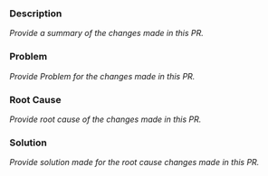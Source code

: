 ### Description
_Provide a summary of the changes made in this PR._

### Problem
_Provide Problem for the changes made in this PR._

### Root Cause 
_Provide root cause of the changes made in this PR._

### Solution
_Provide solution made for the root cause changes made in this PR._

